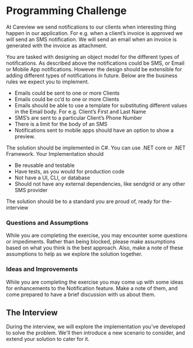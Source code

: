 # Programming Challenge

At Careview we send notifications to our clients when interesting thing happen in our application. For e.g. when a client’s invoice is approved we will send an SMS notification. We will send an email when an invoice is generated with the invoice as attachment.

You are tasked with designing an object model for the different types of notifications. As  described above the notifications could be SMS, or Email or Mobile App notifications. However the design should be extensible for adding different types of notifications in future. Below are the business rules we expect you to implement.

- Emails could be sent to one or more Clients
- Emails could be cc’d to one or more Clients
- Emails should be able to use a template for substituting different values in the Email body. For e.g. Client’s First and Last Name
- SMS’s are sent to a particular Client’s Phone Number
- There is a limit for the body of an SMS
- Notifications sent to mobile apps should have an option to show a preview.

The solution should be implemented in C#. You can use .NET core or .NET Framework. Your Implementation should

- Be reusable and testable
- Have tests, as you would for production code
- Not have a UI, CLI, or database
- Should not have any external dependencies, like sendgrid or any other SMS provider

The solution should be to a standard you are proud of, ready for the-interview

### Questions and Assumptions

While you are completing the exercise, you may encounter some questions or impediments. Rather than being blocked, please make assumptions based on what you think is the best approach. Also, make a note of these assumptions to help as we explore the solution together.

### Ideas and Improvements

While you are completing the exercise you may come up with some ideas for enhancements to the Notification feature. Make a note of them, and come prepared to have a brief discussion with us about them.

## The Interview

During the interview, we will explore the implementation you've developed to solve the problem. We'll then introduce a new scenario to consider, and extend your solution to cater for it.